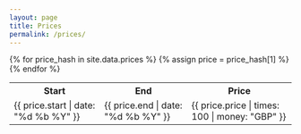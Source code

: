 ```yaml
---
layout: page
title: Prices
permalink: /prices/
---
```


<table>
    <tr>
        <th>Start</th>
        <th>End</th>
        <th>Price</th>
    </tr>
{% for price_hash in site.data.prices %}
{% assign price = price_hash[1] %}
    <tr>
        <td title="start"><time>{{ price.start | date: "%d %b %Y" }}</time></td>
        <td title="end"><time>{{ price.end | date: "%d %b %Y" }}</time></td>
        <td title="price">{{ price.price | times: 100 | money: "GBP" }}</td>
    </tr>
{% endfor %}
</table>